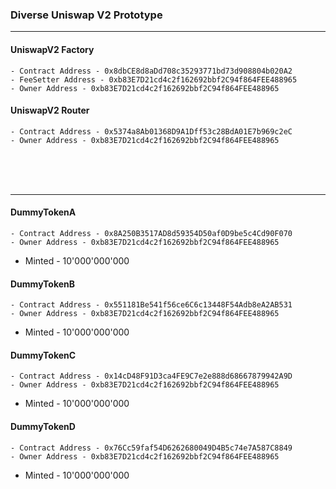 ### Diverse Uniswap V2 Prototype
---


#### UniswapV2 Factory
	- Contract Address - 0x8dbCE8d8aDd708c35293771bd73d908804b020A2
	- FeeSetter Address - 0xb83E7D21cd4c2f162692bbf2C94f864FEE488965
	- Owner Address - 0xb83E7D21cd4c2f162692bbf2C94f864FEE488965 

#### UniswapV2 Router
	- Contract Address - 0x5374a8Ab01368D9A1Dff53c28BdA01E7b969c2eC
	- Owner Address - 0xb83E7D21cd4c2f162692bbf2C94f864FEE488965 	

<br/>
<br/>
<br/>

---

#### DummyTokenA 
	- Contract Address - 0x8A250B3517AD8d59354D50af0D9be5c4Cd90F070
	- Owner Address - 0xb83E7D21cd4c2f162692bbf2C94f864FEE488965 
  - Minted - 10'000'000'000

#### DummyTokenB 
	- Contract Address - 0x551181Be541f56ce6C6c13448F54Adb8eA2AB531
	- Owner Address - 0xb83E7D21cd4c2f162692bbf2C94f864FEE488965 
  - Minted - 10'000'000'000

#### DummyTokenC 
	- Contract Address - 0x14cD48F91D3ca4FE9C7e2e888d68667879942A9D
	- Owner Address - 0xb83E7D21cd4c2f162692bbf2C94f864FEE488965 
  - Minted - 10'000'000'000

#### DummyTokenD 
	- Contract Address - 0x76Cc59faf54D6262680049D4B5c74e7A587C8849
	- Owner Address - 0xb83E7D21cd4c2f162692bbf2C94f864FEE488965 
  - Minted - 10'000'000'000
